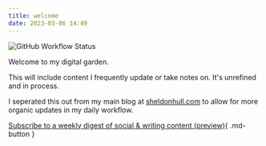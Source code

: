 ```yaml
---
title: welcome
date: 2023-03-06 14:49
---
```


![GitHub Workflow Status](https://img.shields.io/github/actions/workflow/status/sheldonhull/digital-garden/mkdocs-publish.yml?style=for-the-badge)

Welcome to my digital garden.

This will include content I frequently update or take notes on.
It's unrefined and in process.

I seperated this out from my main blog at [sheldonhull.com](https://www.sheldonhull.com) to allow for more organic updates in my daily workflow.

[Subscribe to a weekly digest of social & writing content (preview)](https://app.mailbrew.com/sheldonhull/sheldonhullcom-Ce52fHROTfCr){ .md-button }
